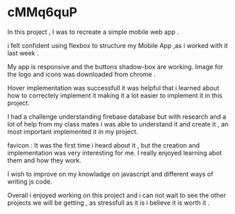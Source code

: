 # cMMq6quP


In this project , I was to recreate a simple mobile web app .

i felt  confident using flexbox to structure my Mobile App ,as i worked with it last week .

My app is responsive and the buttons shadow-box are working. Image for the logo and icons was downloaded from chrome .

Hover implementation was successfull it was helpful that i learned about how to correctely implement it making it a lot easier to implement it in this project.

I had a challenge understanding firebase database but with research and a lot of help from my class mates i was able to understand it and create it , an most important implemented it in my project.

favicon : It was the first time i heard about it , but the creation and implementation was  very interesting for me. I really enjoyed learning abot them and how they work.
 

I wish to improve on my knowladge on javascript and different ways of writing js code.

Overall i enjoyed working on this project and i can not wait to see the other projects we will be getting , as stressfull as it is i believe it is worth it .
